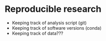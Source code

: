 # Reproducible research

- Keeping track of analysis script (git)
- Keeping track of software versions (conda)
- Keeping track of data???
